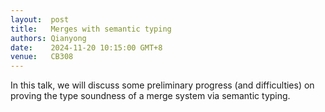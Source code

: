 ```yaml
--- 
layout:  post
title:   Merges with semantic typing
authors: Qianyong
date:    2024-11-20 10:15:00 GMT+8
venue:   CB308
--- 
```



In this talk, we will discuss some preliminary progress (and difficulties) on proving the type soundness of a merge system via semantic typing.